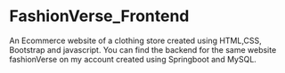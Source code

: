# FashionVerse_Frontend
An Ecommerce website of a clothing store created using HTML,CSS, Bootstrap and javascript.
You can find the backend for the same website fashionVerse on my account created using Springboot and MySQL.
